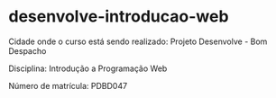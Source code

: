 # desenvolve-introducao-web

Cidade onde o curso está sendo realizado: Projeto Desenvolve - Bom Despacho

Disciplina: Introdução a Programação Web

Número de matrícula: PDBD047
